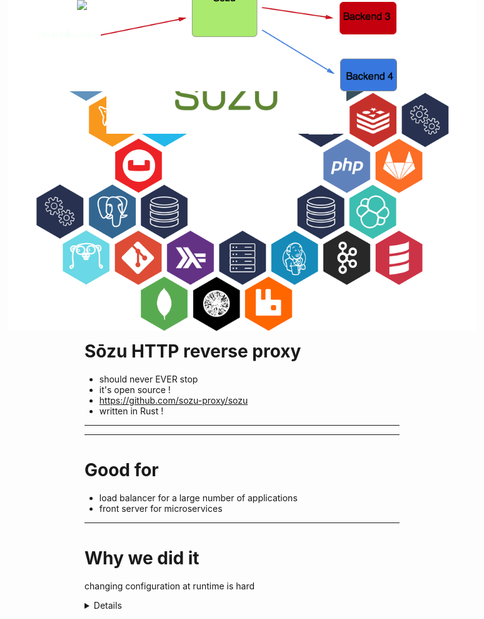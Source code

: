 % Sōzu, a Modern Reverse Proxy Built for Immutable Infrastructure
% Geoffroy Couprie
% 2017-05-23

-------------------------------------------

# Hi, I'm Geoffroy

* Security and QA at Clever Cloud
* Freelance consultant, security and architecture
* <span class="twitter">@gcouprie</span>
* geoffroy.couprie@clever-cloud.com
* "that nom guy"

-------------------------------------------

<img src="assets/recto-tshirt.png" style="width: 78%; position: absolute; top: 0px; left: 0; right: 0px; margin-left: auto; margin-right: auto"/>

-------------------------------------------

# 📣 Announcement 📣

<img src="img/sozu-logo.png" style="width: 40%; position: absolute; top: -170px; left: 0; right: 50px; margin-left: auto; margin-right: auto"/>

-------------------------------------------

# reverse proxy

<img src="img/proxying.png" style="width: 60%; position: absolute; top: -170px; left: 0; right: 80px; margin-left: auto; margin-right: auto"/>

-------------------------------------------

# Sōzu HTTP reverse proxy

- should never EVER stop
- it's open source !
- https://github.com/sozu-proxy/sozu
- written in Rust !

-------------------------------------------

<img src="img/resf.png" style="width: 55%; overflow: hidden; position: absolute; top: 0px; left: 0; right: 0; margin-left: auto; margin-right: auto"/>

-------------------------------------------

# Good for

- load balancer for a large number of applications
- front server for microservices

-------------------------------------------

# Why we did it

changing configuration at runtime is hard

<details role="note">

- haproxy only suports full configuration reloads
- if you wipe the old conf, you don't get info like when to stop a backend server
- losing connections on reloads and upgrades
- easy when you have 10s of apps. Hard when you have 1000s

-------------------------------------------

# Why we did it

- changing configuration at runtime
- fine grained configuration changes

<details role="note">

- when you need a load balancer for a lot of backend servers
- with microservices that change very often
- blue/green deployments
- you can know when to stop a backend server (ie, when the last active connection to that server closed)
- it takes configuration diffs as input, it does not reload the complete configuration (dropping the previous one) like most existing solutions

</details>

-------------------------------------------

# Why we did it

- changing configuration at runtime
- fine grained configuration changes
- upgrades without downtime

<details role="note">

- when you need a load balancer for a lot of backend servers
- with microservices that change very often
- blue/green deployments
- you can know when to stop a backend server (ie, when the last active connection to that server closed)
- it takes configuration diffs as input, it does not reload the complete configuration (dropping the previous one) like most existing solutions
</details>

-------------------------------------------

# Why we did it

- changing configuration at runtime
- fine grained configuration changes
- upgrades without downtime
- predictable memory usage

<details role="note">

- when you need a load balancer for a lot of backend servers
- with microservices that change very often
- blue/green deployments
- you can know when to stop a backend server (ie, when the last active connection to that server closed)
- it takes configuration diffs as input, it does not reload the complete configuration (dropping the previous one) like most existing solutions

</details>

-------------------------------------------

# Why we did it

- changing configuration at runtime
- fine grained configuration changes
- upgrades without downtime
- predictable memory usage
- easy to write tools around

<details role="note">

- when you need a load balancer for a lot of backend servers
- with microservices that change very often
- blue/green deployments
- you can know when to stop a backend server (ie, when the last active connection to that server closed)
- it takes configuration diffs as input, it does not reload the complete configuration (dropping the previous one) like most existing solutions

</details>

-------------------------------------------

![](./img/sozu.gif)

-------------------------------------------

## Let's look at the code!

-------------------------------------------

- main executable: **sozu**
- make your own proxy: **sozu-lib**
- API to command sōzu: **sozu-command-lib**
- command line configuration app: **sozu-ctl**

-------------------------------------------

# Technical details

- uses the nom parser combinators library
- epoll based
- supports HTTP 1 and TLS, HTTP/2 coming soon
- multiprocess architecture
- managed through a Unix socket

-------------------------------------------

# Reliability

-------------------------------------------

# Rust

![](./img/rust-logo-512x512.png)

-------------------------------------------

# Rust

- memory safe
- strong type system => easy refactoring
- no garbage collection

-------------------------------------------

# nom

![](./img/cookie-monster.gif)

-------------------------------------------

# what is nom?

- parser combinators
- macros

<details role="note">
I needed an easy way to write parsers
parser combinators are simple, they're just functions
easy to experiment

started in July 2014 (in another repo)
no impl Trait
no lifetime elision
closures?

fighting lifetime issues was (still is) a pain
compilation times
(well, compilation times can be hairy in rust, like the alt! bug)
</details>

-------------------------------------------

```rust
fn parser<I,O,E>(input: I) -> IResult<I, O, E>

pub enum IResult<Input,Output,E=u32> {
  // remaining input, result value
  Done(Input,Output),
  // error code with position
  Error(Err<Input,E>),
  //not enough data to decide
  Incomplete(Needed)
}
```

<details role="note">
EXPLAIN

Done contains output and remaining input
</details>

-------------------------------------------

```rust
named!(data,
  terminated!( alpha, digit )
);
```

<details role="note">
composition of functions

take time to explain here

macros are easy to write
a bit annoying to debug when you don't get the right types
some patterns are hard to express, like the permutation parser
parser combinators are easy to express
</details>

-------------------------------------------

```rust
fn data(input: &[u8]) -> IResult<&[u8], &[u8], u32> {
  match alpha(input) {
    Done(i, o) => {

      match digit(i) {
        Done(i2, _) => Done(i2, o),

        Incomplete(Needed::Size(i)) =>
          Incomplete(Needed::Size(
            input.input_len() - i.input_len() + i)),

        e => e,
      }
    },
    e => e
  }
}
```

-------------------------------------------

## what does it mean to "never ever stop" ?

-------------------------------------------

![](./img/chain.gif)

-------------------------------------------

# designing for stability

- how do we recover from failure?
- how can we avoid losing connections?
- how can we avoid restarting the process?

-------------------------------------------

## multiprocess architecture

-------------------------------------------

# multiprocess architecture

- restarting crashed workers

-------------------------------------------

# multiprocess architecture

- restarting crashed workers
- zero downtime upgrades

-------------------------------------------

# multiprocess architecture

- restarting crashed workers
- zero downtime upgrades
- sandboxing processes

-------------------------------------------

# multiprocess architecture

- restarting crashed workers
- zero downtime upgrades
- sandboxing processes
- perf optimization

-------------------------------------------

# "How can you trust a man who wears both a belt and suspenders? The man can't even trust his own pants."
![](./img/once_upon_a_time.jpg)

-------------------------------------------

# Not losing connections on upgrade

- start new workers
- new workers start accepting connections
- old workers stop accepting connections
- old workers finish current connections then stop
- master forks to a new master
- new master takes over, old one stops

-------------------------------------------

# Actually not losing connections on upgrade

- no guarantees on the accept queue
- move the listening socket from old worker to new one

-------------------------------------------

## Workers

-------------------------------------------

<img src="img/cloning.gif" style="width: 135%; position: absolute; overflow: hidden; margin-left: auto; margin-right: auto"/>

-------------------------------------------

```rust
pub fn start_worker_process(id: &str, config: &Config)
  -> nix::Result<(pid_t, Channel<ProxyOrder,ServerMessage>)> {

  let (server, client) = UnixStream::pair().unwrap();
  let buffer_size = config.channel_buffer_size.unwrap_or(10000);

  match nix::fork() {
    ...
  }
}
```

-------------------------------------------

```rust
    Ok(ForkResult::Parent{ child }) => {
      let mut command:Channel<Config,ServerMessage> =
        Channel::new(server, buffer_size, buffer_size *2);
      command.set_nonblocking(false);

      command.write_message(config);

      command.set_nonblocking(true);
      let command: Channel<ProxyOrder,ServerMessage> =
        command.into();
      Ok((child, command))
    },
```

-------------------------------------------

```rust
    Ok(ForkResult::Child) => {
      let path = unsafe { get_executable_path() };

      Command::new(path.to_str().unwrap())
        .arg("worker")
        .arg("--fd").arg(client.as_raw_fd().to_string())
        .arg("--id").arg(id)
        .arg("--channel-buffer-size").arg(buffer_size.to_string())
        .exec();
      unreachable!();
    },

```

-------------------------------------------

```rust
pub fn begin_worker_process(fd: i32, id: &str,
  buffer_size: usize) {
  let mut command:Channel<ServerMessage,Config> =
    Channel::new(unsafe { UnixStream::from_raw_fd(fd) },
      buffer_size, buffer_size * 2 );
  command.set_nonblocking(false);

  let config = command.read_message().expect("worker error");

  command.set_nonblocking(true);
  let command : Channel<ServerMessage,ProxyOrder> =
    command.into();
```

-------------------------------------------

# changing configuration without restarts

- the master accepts configuration changes from a unix socket
- the master sends the configuration changes to workers
- the workers update their routing table
- the worker acknowledge the change

-------------------------------------------

# fine grained configuration changes

- do not replace the entire configuration at once
- work with diffs

-------------------------------------------

# configuration diffs

- add/remove frontend:    hostname+URL prefix => app id
- add/remove backend:     app id => IP+port
- add/remove certificate: a frontend uses a fingerprint as reference

-------------------------------------------

# Removing a backend server

- I received the order, but there are still connections
- not creating any new connections to that backend
- no more connections, you're free to remove it

-------------------------------------------

# Changing a certificate

- add new certificate
- add new frontends pointing to that new certificate
- remove frontends with the old fingerprint
- remove the old certificate
  - if there are still frontends using it, this will not work right away

-------------------------------------------

```rust
pub fn add_front(
  channel: &mut Channel<ConfigMessage,ConfigMessageAnswer>,
  app_id: &str, hostname: &str, path_begin: &str) {

  let id = generate_id();
  channel.write_message(&ConfigMessage::new(
    id.clone(),
    ConfigCommand::ProxyConfiguration(
      Order::AddHttpFront(HttpFront {
        app_id:     String::from(app_id),
        hostname:   String::from(hostname),
        path_begin: String::from(path_begin)
      })
    ),
    None,
  ));
```

-------------------------------------------

```rust
  match channel.read_message() {
    Some(message) => {
      if id != message.id {
        println!("message has invalid id: {:?}", message);
        return;
      }
      match message.status {
        ConfigMessageStatus::Error => {
          println!("could not add front: {}", message.message);
        },
        ConfigMessageStatus::Ok => {
          println!("Front configuration done");
        }
        ConfigMessageStatus::Processing => {
        },
      }
    },
    None          => println!("the proxy didn't answer")
  }
}
```

-------------------------------------------

# Emphasis on external tooling

- the proxy is just a pipe
- the proxy should not need implementations of Raft, etcd, Consul, Mesos, etc
- write tools to drive the proxy

-------------------------------------------

# Example: Let's Encrypt

- free, automated certificate authority
- request a verification from the CA
- the CA checks DNS records or calls a specific URI on the website
- once validated, you can download the certificate

-------------------------------------------

# Example: Let's Encrypt

- acme tool connects to the unix socket
- add frontend for the site's hostname and prefix for the predefined URI
- start a local webserver
- add backend for this webserver, connected to this frontend
- request verification from Let's Encrypt
- download certificate
- remove the custom frontend and backend
- give the new certificate to the proxy, remove the old one

-------------------------------------------

# Conclusion

- young project, but designed for production
- good way to learn low level networking
- easy to build tools around
- lots of E-EASY issues ;)

-------------------------------------------

# future work

- 3 process arch: TCP load balancer, router, manager
- terminating TLS at the backend server
- kubernetes, consul, etcd, etc. support
- Let's Encrypt
- splicing
- HTTP/2

-------------------------------------------

## We need your help!

-------------------------------------------

# Sōzu

<img src="img/sozu-logo.png" style="width: 40%; position: absolute; top: -170px; left: 0; right: 50px; margin-left: auto; margin-right: auto"/>

-------------------------------------------

<img src="img/approve.gif" style="width: 100%; overflow: hidden; position: absolute; top: 0px; left: 0; right: 0; margin-left: auto; margin-right: auto"/>

-------------------------------------------

# Thank you!

- https://github.com/sozu-proxy/sozu
- https://clever-cloud.com
- twitter: @gcouprie

-------------------------------------------

## GIVE ME MORE

-------------------------------------------

# splicing

<img src="img/tcp-copying.png" style="width: 60%; position: absolute; top: -170px; left: 0; right: 100px; margin-left: auto; margin-right: auto"/>

-------------------------------------------

# splicing

<img src="img/network-splicing.png" style="width: 60%; position: absolute; top: -170px; left: 0; right: 100px; margin-left: auto; margin-right: auto"/>

<details role="note">
what happens in most systems:
- read data from front socket into kernel buffer
- read headers from kernel buffer into front buffer
- parse headers from buffer to an object
- write object to back buffer
- write back buffer to back kernel buffer
- write back kernel buffer to back socket
- read body from front kernel buffer to buffer
- maybe copy body from front to back buffer
- write back buffer to back kernel buffer
- write back kernel buffer to back socket

what will happen in sozu (once splicing gets stable):
- read data from front socket into kernel buffer
- read headers from kernel buffer into front buffer
- parse headers from buffer to an object
- write header chunks from front buffer to back kernel buffer
- write back kernel buffer to back socket
- copy body from front kernel buffer to back kernel buffer
- write back kernel buffer to back socket

less copies, less context switching between kernel space and user space

currently, the proxy uses only one userspace buffer per request
</details>

-------------------------------------------

## memory usage

-------------------------------------------

## single threaded

-------------------------------------------

## core affinity

-------------------------------------------

## Why reduce context switches between threads or process?

<details role="note">
It's time for some CPU architecture \o/
</details>

-------------------------------------------

## multiqueue NICs

-------------------------------------------

# Server architecture

- blocking IO
- forking
- prefork
- multithreading

<details role="note">
historical techniques: forking model, prefork, multithread (one thread per request)
</details>

-------------------------------------------

# the C10k problem

- non blocking IO
- select, poll, epoll
- single threaded event loop

<details role="note">
WHY? resource consumption, context switches between threads

one process or one thread per request was easy to write: blocking IO model
but processes and threads are costly (in memory) and switching between them is costly (CPU, cache)

epoll became the fastest option: register a list of sockets to the OS, let the OS tell you when you can read or write on which sockets
epoll is for single threaded servers, but you can run epoll loops in multiple threads or processes
SO_REUSEPORT: available in Linux 3.9, since 2013

with this architecture, we only work when there's something to do with the sockets.
epoll will allow interleaving work: read from one socket, parse it, send to backend, read from another, now read from the first backend socket, send to frontend
</details>

